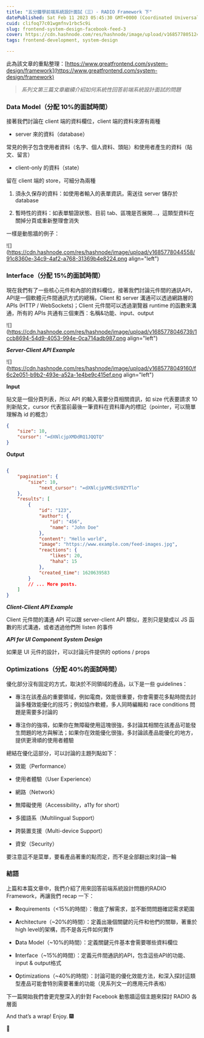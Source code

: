 ```yaml
---
title: "五分鐘學前端系統設計面試（三）- RADIO Framework 下"
datePublished: Sat Feb 11 2023 05:45:30 GMT+0000 (Coordinated Universal Time)
cuid: clifoq77c01wgmfnv1rbc5c9i
slug: frontend-system-design-facebook-feed-3
cover: https://cdn.hashnode.com/res/hashnode/image/upload/v1685778051245/da372604-af2b-4ca2-958a-4555a2e2c9d8.png
tags: frontend-development, system-design

---
```


此為該文章的重點整理：[https://www.greatfrontend.com/system-design/framework](https://www.greatfrontend.com/system-design/framework)

> *系列文第三篇文章繼續介紹如何系統性回答前端系統設計面試的問題*

### Data Model（分配 10%的面試時間）

接著我們討論在 client 端的資料欄位，client 端的資料來源有兩種

* server 來的資料（database）
    

常見的例子包含使用者資料（名字、個人資料、頭貼）和使用者產生的資料（貼文、留言）

* client-only 的資料（state）
    

留在 client 端的 store，可細分為兩種

1. 須永久保存的資料：如使用者輸入的表單資訊，需送往 server 儲存於 database
    
2. 暫時性的資料：如表單驗證狀態、目前 tab、區塊是否展開…，這類型資料在關掉分頁或重新整理會消失
    

一樣是動態牆的例子：

![](https://cdn.hashnode.com/res/hashnode/image/upload/v1685778044558/91c8360e-34c9-4af2-a768-31369b4e8224.png align="left")

### Interface（分配 15%的面試時間）

現在我們有了一些核心元件和內部的資料欄位，接著我們討論元件間的通訊API，API是一個軟體元件間通訊方式的總稱，Client 和 server 溝通可以透過網路層的 APIs (HTTP / WebSockets)；Client 元件間可以透過瀏覽器 runtime 的函數來溝通，所有的 APIs 共通有三個東西：名稱&功能、input、output

![](https://cdn.hashnode.com/res/hashnode/image/upload/v1685778046739/1ccb8694-54d9-4053-994e-0ca714adb987.png align="left")

***Server-Client API Example***

![](https://cdn.hashnode.com/res/hashnode/image/upload/v1685778049160/f6c2e051-b9b2-493e-a52a-1e4be9c415ef.png align="left")

**Input**

貼文是一個分頁列表，所以 API 的輸入需要分頁相關資訊，如 size 代表要請求 10 則新貼文，cursor 代表當前最後一筆資料在資料庫內的標記（pointer，可以簡單理解為 id 的概念）

```json
{
    "size": 10,
    "cursor": "=dXNlcjpXMDdRQ1JQQTQ"
}
```

**Output**

```json

{
    "pagination": {
        "size": 10,
            "next_cursor": "=dXNlcjpVMEc5V0ZYTlo"
    },
    "results": [
        {
            "id": "123",
            "author": {
                "id": "456",
                "name": "John Doe"
            },
            "content": "Hello world",
            "image": "https://www.example.com/feed-images.jpg",
            "reactions": {
                "likes": 20,
                "haha": 15
            },
            "created_time": 1620639583
        }
        // ... More posts.
    ]
}
```

***Client-Client API Example***

Client 元件間的溝通 API 可以跟 server-client API 類似，差別只是變成以 JS 函數的形式溝通，或者透過他們所 listen 的事件

***API for UI Component System Design***[​](https://www.greatfrontend.com/system-design/framework#api-for-ui-component-system-design)

如果是 UI 元件的設計，可以討論元件提供的 options / props

### Optimizations（分配 40%的面試時間）

優化部分沒有固定的方式，取決於不同領域的產品，以下是一些 guidelines：

* 專注在該產品的重要領域，例如電商，效能很重要，你會需要花多點時間去討論多種效能優化的技巧；例如協作軟體，多人同時編輯和 race conditions 問題是需要多討論的
    
* 專注你的強項，如果你在無障礙使用這塊很強，多討論其相關在該產品可能發生問題的地方與解法；如果你在效能優化很強，多討論該產品能優化的地方，提供更滑順的使用者體驗[​](https://www.greatfrontend.com/system-design/framework#general-optimizationdeep-dive-areas)
    

總結在優化這部分，可以討論的主題列點如下：

* 效能（Performance）
    
* 使用者體驗（User Experience）
    
* 網路（Network）
    
* 無障礙使用（Accessibility，a11y for short）
    
* 多國語系（Multilingual Support）
    
* 跨裝置支援（Multi-device Support）
    
* 資安（Security）
    

要注意這不是菜單，要看產品著重的點而定，而不是全部翻出來討論一輪

### 結語

上篇和本篇文章中，我們介紹了用來回答前端系統設計問題的RADIO Framework，再讓我們 recap 一下：

* **R**equirements（&lt;15%的時間）：徹底了解需求，並不斷問問題確認需求範圍
    
* **A**rchitecture（~20%的時間）：定義出幾個關鍵的元件和他們的關聯，著重於high level的架構，而不是各元件如何實作
    
* **D**ata Model（~10%的時間）：定義關鍵元件基本會需要哪些資料欄位
    
* **I**nterface（~15%的時間）：定義元件間通訊的API，包含這些API的功能、input & output格式
    
* **O**ptimizations（~40%的時間）：討論可能的優化效能方法，和深入探討這類型產品可能會特別需要著重的功能（見系列文一的應用元件表格）
    

下一篇開始我們會更完整深入的針對 Facebook 動態牆這個主題來探討 RADIO 各層面

And that’s a wrap! Enjoy. 🎆

👏